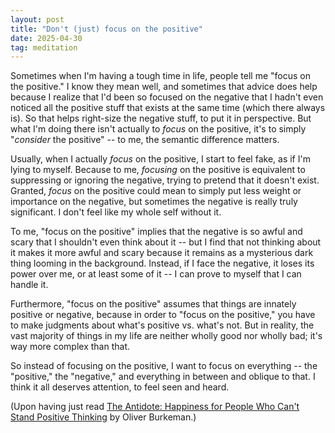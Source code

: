 ```yaml
---
layout: post
title: "Don't (just) focus on the positive"
date: 2025-04-30
tag: meditation
---
```


Sometimes when I'm having a tough time in life, people tell me "focus on the positive." I know they mean well, and sometimes that advice does help because I realize that I'd been so focused on the negative that I hadn't even noticed all the positive stuff that exists at the same time (which there always is). So that helps right-size the negative stuff, to put it in perspective. But what I'm doing there isn't actually to *focus* on the positive, it's to simply "*consider* the positive" -- to me, the semantic difference matters.

Usually, when I actually *focus* on the positive, I start to feel fake, as if I'm lying to myself. Because to me, *focusing* on the positive is equivalent to suppressing or ignoring the negative, trying to pretend that it doesn't exist. Granted, *focus* on the positive could mean to simply put less weight or importance on the negative, but sometimes the negative is really truly significant. I don't feel like my whole self without it.

To me, "focus on the positive" implies that the negative is so awful and scary that I shouldn't even think about it -- but I find that not thinking about it makes it more awful and scary because it remains as a mysterious dark thing looming in the background. Instead, if I face the negative, it loses its power over me, or at least some of it -- I can prove to myself that I can handle it.

Furthermore, "focus on the positive" assumes that things are innately positive or negative, because in order to "focus on the positive," you have to make judgments about what's positive vs. what's not. But in reality, the vast majority of things in my life are neither wholly good nor wholly bad; it's way more complex than that.

So instead of focusing on the positive, I want to focus on everything -- the "positive," the "negative," and everything in between and oblique to that. I think it all deserves attention, to feel seen and heard.

(Upon having just read [The Antidote: Happiness for People Who Can't Stand Positive Thinking](https://app.thestorygraph.com/books/2a912e96-13bf-4ac6-8baf-1fd36ee04024) by Oliver Burkeman.)
